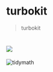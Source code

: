 # turbokit
> turbokit
> 
# ![](http://cranlogs-dev.r-pkg.org/badges/<packagename>)


![tidymath](https://user-images.githubusercontent.com/59521296/115900266-55682080-a492-11eb-9900-132af0de617d.gif)

